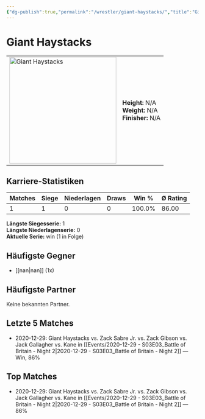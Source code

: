 ```yaml
---
{"dg-publish":true,"permalink":"/wrestler/giant-haystacks/","title":"Giant Haystacks","tags":["wrestler"],"noteIcon":""}
---
```



# Giant Haystacks

<table>
        <tr>
        <td><img src="https://github.com/CptSpaulding1980/choke-slam-wrestling/releases/download/images/Giant_Haystacks.png" width="280" alt="Giant Haystacks"></td>
        <td>
        <b>Height:</b> N/A<br>
        <b>Weight:</b> N/A<br>
        <b>Finisher:</b> N/A<br>
        </td>
        </tr>
        </table>
        

## Karriere-Statistiken

| Matches | Siege | Niederlagen | Draws | Win % | Ø Rating |
|---------|-------|-------------|-------|-------|-----------|
| 1 | 1 | 0 | 0 | 100.0% | 86.00 |

**Längste Siegesserie:** 1<br>**Längste Niederlagenserie:** 0<br>**Aktuelle Serie:** win (1 in Folge)


## Häufigste Gegner
- [[nan\|nan]] (1x)

## Häufigste Partner
Keine bekannten Partner.

## Letzte 5 Matches
- 2020-12-29: Giant Haystacks vs. Zack Sabre Jr. vs. Zack Gibson vs. Jack Gallagher vs. Kane in [[Events/2020-12-29 - S03E03_Battle of Britain - Night 2\|2020-12-29 - S03E03_Battle of Britain - Night 2]] — Win, 86%

## Top Matches
- 2020-12-29: Giant Haystacks vs. Zack Sabre Jr. vs. Zack Gibson vs. Jack Gallagher vs. Kane in [[Events/2020-12-29 - S03E03_Battle of Britain - Night 2\|2020-12-29 - S03E03_Battle of Britain - Night 2]] — 86%
